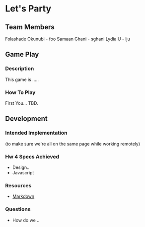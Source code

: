 Let's Party 
=============

## Team Members 
Folashade Okunubi - foo 
Samaan Ghani - sghani
Lydia U - lju

## Game Play
### Description
This game is .....

### How To Play
First You... TBD.

## Development
### Intended Implementation
(to make sure we're all on the same page while working remotely)

### Hw 4 Specs Achieved
+ Design.. 
+ Javascript

### Resources
+ [Markdown](s)


### Questions
+ How do we ..